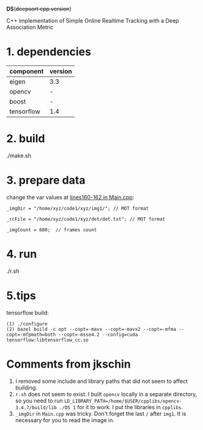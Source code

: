 **DS**(~~deepsort cpp version~~)

C++ implementation of Simple Online Realtime Tracking with a Deep Association Metric

# 1. dependencies
component|version
-|-
eigen|3.3
opencv|-
boost|-
tensorflow|1.4

# 2. build
./make.sh

# 3. prepare data

change the var values at [lines160-162 in Main.cpp](https://github.com/oylz/DS/blob/master/Main.cpp#L160TL162):
```
_imgDir = "/home/xyz/code1/xyz/img1/"; // MOT format

_rcFile = "/home/xyz/code1/xyz/det/det.txt"; // MOT format

_imgCount = 680;  // frames count
```

# 4. run

./r.sh

# 5.tips

tensorflow build:
```
(1) ./configure
(2) bazel build -c opt --copt=-mavx --copt=-mavx2 --copt=-mfma --copt=-mfpmath=both --copt=-msse4.2 --config=cuda  tensorflow:libtensorflow_cc.so
```

# Comments from jkschin
1. I removed some include and library paths that did not seem to affect building.
2. `r.sh` does not seem to exist. I built `opencv` locally in a separate directory, so you need to run `LD_LIBRARY_PATH=/home/$USER/cpplibs/opencv-3.4.7/build/lib ./DS 1` for it to work. I put the libraries in `cpplibs`.
3. `_imgDir` in `Main.cpp` was tricky. Don't forget the last `/` after `img1`. It is necessary for you to read the image in.








